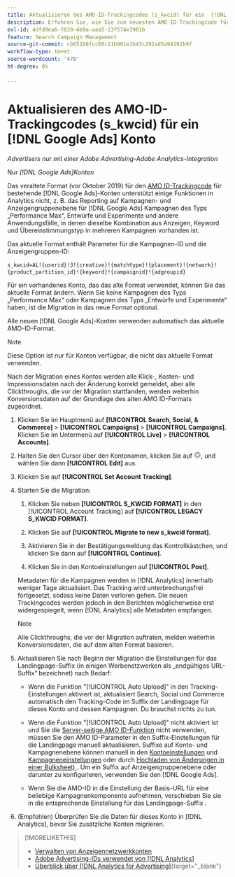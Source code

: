 ```yaml
---
title: Aktualisieren des AMO-ID-Trackingcodes (s_kwcid) für ein  [!DNL Google Ads] -Konto
description: Erfahren Sie, wie Sie zum neuesten AMO ID-Trackingcode für ein - [!DNL Google Ads]  wechseln.
exl-id: 4dfd9ea6-f639-4b9a-aaa5-13f574e3961b
feature: Search Campaign Management
source-git-commit: cb65108fcc60c11b901e3b43c292ad5a94192b9f
workflow-type: tm+mt
source-wordcount: '478'
ht-degree: 0%

---
```


# Aktualisieren des AMO-ID-Trackingcodes (s_kwcid) für ein [!DNL Google Ads] Konto

*Advertisers nur mit einer Adobe Advertising-Adobe Analytics-Integration*

Nur *[!DNL Google Ads]Konten*

Das veraltete Format (vor Oktober 2019) für den [AMO ID-Trackingcode](/help/integrations/analytics/ids.md#amo-id-formats) für bestehende [!DNL Google Ads]-Konten unterstützt einige Funktionen in Analytics nicht, z. B. das Reporting auf Kampagnen- und Anzeigengruppenebene für [!DNL Google Ads] Kampagnen des Typs „Performance Max“, Entwürfe und Experimente und andere Anwendungsfälle, in denen dieselbe Kombination aus Anzeigen, Keyword und Übereinstimmungstyp in mehreren Kampagnen vorhanden ist.

Das aktuelle Format enthält Parameter für die Kampagnen-ID und die Anzeigengruppen-ID:

```
s_kwcid=AL!{userid}!3!{creative}!{matchtype}!{placement}!{network}!{product_partition_id}!{keyword}!{campaignid}!{adgroupid}
```

Für ein vorhandenes Konto, das das alte Format verwendet, können Sie das aktuelle Format ändern. Wenn Sie keine Kampagnen des Typs „Performance Max“ oder Kampagnen des Typs „Entwürfe und Experimente“ haben, ist die Migration in das neue Format optional.

Alle neuen [!DNL Google Ads]-Konten verwenden automatisch das aktuelle AMO-ID-Format.

>[!NOTE]
>
>Diese Option ist nur für Konten verfügbar, die nicht das aktuelle Format verwenden.
>
>Nach der Migration eines Kontos werden alle Klick-, Kosten- und Impressionsdaten nach der Änderung korrekt gemeldet, aber alle Clickthroughs, die vor der Migration stattfanden, werden weiterhin Konversionsdaten auf der Grundlage des alten AMO ID-Formats zugeordnet.

1. Klicken Sie im Hauptmenü auf **[!UICONTROL Search, Social, & Commerce]** \> **[!UICONTROL Campaigns]** \> **[!UICONTROL Campaigns]**. Klicken Sie im Untermenü auf **[!UICONTROL Live]** \> **[!UICONTROL Accounts]**.

1. Halten Sie den Cursor über den Kontonamen, klicken Sie auf ![Pfeil-Dropdown-](/help/search-social-commerce/assets/arrow-dropdown-menu.png), und wählen Sie dann **[!UICONTROL Edit]** aus.

1. Klicken Sie auf **[!UICONTROL Set Account Tracking]**.

1. Starten Sie die Migration:

   1. Klicken Sie neben **[!UICONTROL S_KWCID FORMAT]** in den [!UICONTROL Account Tracking] auf **[!UICONTROL LEGACY S_KWCID FORMAT]**.

   1. Klicken Sie auf **[!UICONTROL Migrate to new s_kwcid format]**.

   1. Aktivieren Sie in der Bestätigungsmeldung das Kontrollkästchen, und klicken Sie dann auf **[!UICONTROL Continue]**.

   1. Klicken Sie in den Kontoeinstellungen auf **[!UICONTROL Post]**.

   Metadaten für die Kampagnen werden in [!DNL Analytics] innerhalb weniger Tage aktualisiert. Das Tracking wird unterbrechungsfrei fortgesetzt, sodass keine Daten verloren gehen. Die neuen Trackingcodes werden jedoch in den Berichten möglicherweise erst widergespiegelt, wenn [!DNL Analytics] alle Metadaten empfangen.

   >[!NOTE]
   >
   >Alle Clickthroughs, die vor der Migration auftraten, melden weiterhin Konversionsdaten, die auf dem alten Format basieren.

1. Aktualisieren Sie nach Beginn der Migration die Einstellungen für das Landingpage-Suffix (in einigen Werbenetzwerken als „endgültiges URL-Suffix“ bezeichnet) nach Bedarf:

   * Wenn die Funktion &quot;[!UICONTROL Auto Upload]&quot; in den Tracking-Einstellungen aktiviert ist, aktualisiert Search, Social und Commerce automatisch den Tracking-Code im Suffix der Landingpage für dieses Konto und dessen Kampagnen. Du brauchst nichts zu tun.

   * Wenn die Funktion &quot;[!UICONTROL Auto Upload]&quot; nicht aktiviert ist und Sie die [Server-seitige AMO ID-Funktion](/help/integrations/analytics/ids.md#amo-id-formats) nicht verwenden, müssen Sie den AMO ID-Parameter in den Suffix-Einstellungen für die Landingpage manuell aktualisieren. Suffixe auf Konto- und Kampagnenebene können manuell in den [Kontoeinstellungen](/help/search-social-commerce/campaign-management/accounts/ad-network-account-manage.md) und [Kampagneneinstellungen](/help/search-social-commerce/campaign-management/campaigns/campaign-settings-google.md) oder durch [Hochladen von Änderungen in einer Bulksheet) ](/help/search-social-commerce/campaign-management/bulksheets/bulksheet-upload.md). Um ein Suffix auf Anzeigengruppenebene oder darunter zu konfigurieren, verwenden Sie den [!DNL Google Ads].

   * Wenn Sie die AMO-ID in die Einstellung der Basis-URL für eine beliebige Kampagnenkomponente aufnehmen, verschieben Sie sie in die entsprechende Einstellung für das Landingpage-Suffix .

1. (Empfohlen) Überprüfen Sie die Daten für dieses Konto in [!DNL Analytics], bevor Sie zusätzliche Konten migrieren.

>[!MORELIKETHIS]
>
>* [Verwalten von Anzeigennetzwerkkonten](ad-network-account-manage.md)
>* [Adobe Advertising-IDs verwendet von [!DNL Analytics]](/help/integrations/analytics/ids.md)
>* [Überblick über [!DNL Analytics for Advertising]](https://experienceleague.adobe.com/docs/advertising/integrations/home.html?lang=de){target="_blank"}
